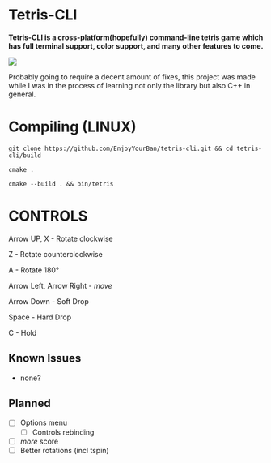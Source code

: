 # Tetris-CLI
<b>Tetris-CLI is a cross-platform(hopefully) command-line tetris game which has full terminal support, color support, and many other features to come.</b>

![](https://imgur.com/PwJi4Wk.png)

Probably going to require a decent amount of fixes, this project was made while I was in the process of learning not only the library but also C++ in general.

# Compiling (LINUX)
`git clone https://github.com/EnjoyYourBan/tetris-cli.git && cd tetris-cli/build`

`cmake .`

`cmake --build . && bin/tetris`

# CONTROLS

Arrow UP, X - Rotate clockwise

Z - Rotate counterclockwise

A - Rotate 180°

Arrow Left, Arrow Right - *move*

Arrow Down - Soft Drop

Space - Hard Drop

C - Hold


## Known Issues
- none?

## Planned
- [ ] Options menu
  - [ ] Controls rebinding
- [ ] *more* score
- [ ] Better rotations (incl tspin) 
